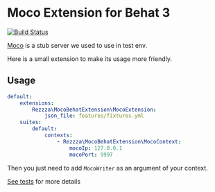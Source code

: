 # Moco Extension for Behat 3

[![Build Status](https://travis-ci.org/rezzza/moco-behat-extension.svg?branch=master)](https://travis-ci.org/rezzza/moco-behat-extension)

[Moco](https://github.com/dreamhead/moco) is a stub server we used to use in test env.

Here is a small extension to make its usage more friendly.

## Usage

```yml
default:
    extensions:
        Rezzza\MocoBehatExtension\MocoExtension:
            json_file: features/fixtures.yml
    suites:
        default:
            contexts:
                - Rezzza\MocoBehatExtension\MocoContext:
                    mocoIp: 127.0.0.1
                    mocoPort: 9997
```

Then you just need to add `MocoWriter` as an argument of your context.

[See tests](features) for more details
